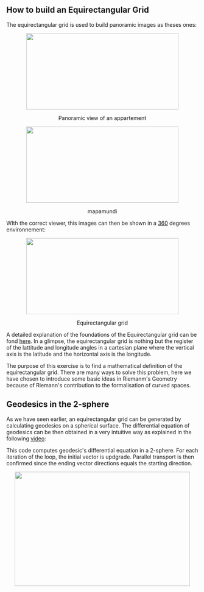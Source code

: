 ## How to build an Equirectangular Grid

The equirectangular grid is used to build panoramic images as theses ones:
<p align="center">
  <img width="400" height="200"  src="https://github.com/javierdejuan/stuff/blob/master/differential_geometry/cocina.jpg">
</p>
<p align="center">
Panoramic view of an appartement
</p>

<p align="center">
  <img width="400" height="200" src="https://github.com/javierdejuan/stuff/blob/master/differential_geometry/mapamundi.jpg">
</p>
<p align="center">
mapamundi
</p>



WIth the correct viewer, this images can then be shown in a [360](https://veer.tv/photos/improved-street-jazz-concert-180510) degrees environnement:

<p align="center">
  <img width="400" height="200" src="https://github.com/javierdejuan/stuff/blob/master/differential_geometry/grid%20web.png">
</p>
<p align="center">
Equirectangular grid
</p>

A detailed explanation of the foundations of the Equirectangular grid can be fond [here](https://artbellinsky.com/curved-drawing-lessons-2-the-spherical-geometry/). In a glimpse, the equirectangular grid is nothing but the register of the lattitude and longitude angles in a cartesian plane where the vertical axis is the latitude and the horizontal axis is the longitude.

The purpose of this exercise is to find a mathematical definition of the equirectangular grid. There are many ways to solve this problem, here we have chosen to introduce some basic ideas in Riemanm's Geometry because of Riemann's contribution to the formalisation of curved spaces. 


## Geodesics in the 2-sphere

As we have seen earlier, an equirectangular grid can be generated by calculating geodesics on a spherical surface.
The differential equation of geodesics can be then obtained in a very intuitive way as explained in the following [video](https://www.youtube.com/watch?v=IiF31jS_HuI&t=13s):


This code computes geodesic's differential equation in a 2-sphere. For each iteration of the loop, the initial vector is updgrade.
Parallel transport is then confirmed since the ending vector directions equals the starting direction.
<p align="center">
  <img width="460" height="300" src="https://github.com/javierdejuan/stuff/blob/master/differential_geometry/Equirectangular.png">
</p>
